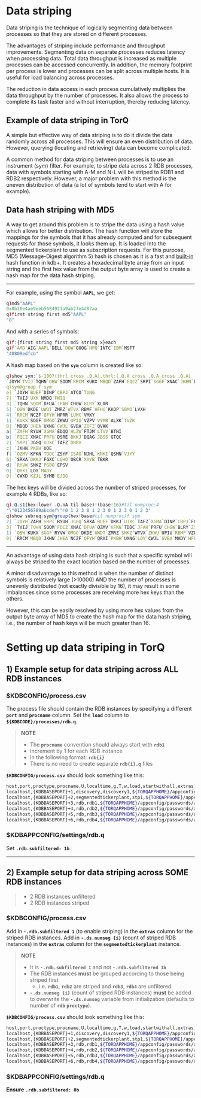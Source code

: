 # Data striping

Data striping is the technique of logically segmenting data between processes so that they are stored on different processes.

The advantages of striping include performance and throughput improvements. Segmenting data on separate processes reduces latency when processing data. Total data throughput is increased as multiple processes can be accessed concurrently. In addition, the memory footprint per process is lower and processes can be split across multiple hosts. It is useful for load balancing across processes.

The reduction in data access in each process cumulatively multiplies the data throughput by the number of processes. It also allows the process to complete its task faster and without interruption, thereby reducing latency.

## Example of data striping in TorQ

A simple but effective way of data striping is to do it divide the data randomly across all processes. This will ensure an even distribution of data. However, querying (locating and retrieving) data can become complicated.

A common method for data striping between processes is to use an instrument (sym) filter. For example, to stripe data across 2 RDB processes, data with symbols starting with A-M and N-L will be striped to RDB1 and RDB2 respectively. However, a major problem with this method is the uneven distribution of data (a lot of symbols tend to start with A for example).

## Data hash striping with MD5

A way to get around this problem is to stripe the data using a hash value which allows for better distribution. The hash function will store the mappings for the symbols that it has already computed and for subsequent requests for those symbols, it looks them up. It is loaded into the segmented tickerplant to use as subscription requests. For this purpose, MD5 (Message-Digest algorithm 5) hash is chosen as it is a fast and [built-in](https://code.kx.com/q/ref/md5/) hash function in kdb+. It creates a hexadecimal byte array from an input string and the first hex value from the output byte array is used to create a hash map for the data hash striping.

---

For example, using the symbol **`AAPL`**, we get:

```q
q)md5"AAPL"
0x8b10e4ae9eeb5684921a9ab27e4d87aa
q)first string first md5"AAPL"
"8"
```

And with a series of symbols:

```q
q)f:{first string first md5 string x}each
q)f`AMD`AIG`AAPL`DELL`DOW`GOOG`HPQ`INTC`IBM`MSFT
"40809edfcb"
```

A hash map based on the **`sym`** column is created like so:

```q
q)show sym:`$-100?(thrl cross .Q.A),thrl:(.Q.A cross .Q.A cross .Q.A)
`JOYH`TVIJ`TQHN`OBW`SOOM`RRCM`KUKX`MBQD`ZAFH`FQCZ`SRPI`SGGF`XNAC`JKHN`DFUA`JH..
q)sym@group f sym
e| `JOYH`BUEF`DINP`CBPJ`ATCO`TUNG
7| `TVIJ`UXK`NMDQ`FWIQ
3| `TQHN`SOOM`DFUA`JFAH`CHGW`BLRY`XLXR
5| `OBW`DKDE`UWDT`ZMRZ`WTVX`RBMF`HFHO`KKQP`SBMO`LVXH
4| `RRCM`NCZF`QFYH`HFRR`LUMC`VMXY
1| `KUKX`SGGF`OMGO`ZKWU`UPIU`VZPV`VYMB`ALXK`TVZK
8| `MBQD`JHEA`UXNG`CWJL`GVBA`ZOFZ`QVAK
a| `ZAFH`RYUH`XGMA`EDQQ`HLZW`FTJM`LTVV`BTNI
b| `FQCZ`XNAC`PRFU`DSRE`BKKJ`DQAG`JBSS`GTQC
2| `SRPI`JGGQ`UJXC`TAFZ`DNBV
c| `JKHN`PKBH`UOE
f| `OZMV`KFKN`TDDC`ZSYF`ISAG`NJHL`KNKI`QSMN`VJYY
6| `SRXA`DKKJ`FGXC`LGHO`OBCR`XXYB`TBKR
d| `RYVW`SNKZ`PGBO`EPSV
0| `QRXI`LOY`MADY
9| `CWXD`KZJL`SYMB`EJDG
```

The hex keys will be divided across the number of striped processes, for example 4 RDBs, like so:

```q
q).Q.s1(hex:lower .Q.nA til base)!(base:16)#til numproc:4
"\"0123456789abcdef\"!0 1 2 3 0 1 2 3 0 1 2 3 0 1 2 3"
q)show subreq:sym@group(hex!base#til numproc)f sym
2| `JOYH`ZAFH`SRPI`RYUH`JGGQ`SRXA`BUEF`DKKJ`UJXC`TAFZ`XGMA`DINP`CBPJ`FGXC`DNB..
3| `TVIJ`TQHN`SOOM`FQCZ`XNAC`DFUA`OZMV`KFKN`TDDC`JFAH`PRFU`CHGW`BLRY`ZSYF`ISA..
1| `OBW`KUKX`SGGF`RYVW`OMGO`DKDE`UWDT`ZMRZ`SNKZ`WTVX`ZKWU`UPIU`RBMF`VZPV`CWXD..
0| `RRCM`MBQD`JKHN`JHEA`NCZF`QFYH`QRXI`PKBH`UXNG`LOY`CWJL`GVBA`MADY`HFRR`LUMC..
```

---

An advantage of using data hash striping is such that a specific symbol will always be striped to the exact location based on the number of processes.

A minor disadvantage to this method is when the number of distinct symbols is relatively large (>10000) AND the number of processes is unevenly distributed (not exactly divisible by 16), it may result in some imbalances since some processes are receiving more hex keys than the others.

However, this can be easily resolved by using more hex values from the output byte array of MD5 to create the hash map for the data hash striping, i.e., the number of hash keys will be much greater than 16.

# Setting up data striping in TorQ

## 1) Example setup for data striping across **ALL** RDB instances

### $KDBCONFIG/process.csv

The process file should contain the RDB instances by specifying a different **`port`** and **`procname`** column. Set the **`load`** column to **`${KDBCODE}/processes/rdb.q`**.

> **NOTE**
>
> - The **`procname`** convention should always start with **`rdb1`**
> - Increment by 1 for each RDB instance
> - In the following format: **`rdb{i}`**
> - There is no need to create separate **`rdb{i}.q`** files

**`$KDBCONFIG/process.csv`** should look something like this:

```sh
host,port,proctype,procname,U,localtime,g,T,w,load,startwithall,extras,qcmd
localhost,{KDBBASEPORT}+1,discovery,discovery1,${TORQAPPHOME}/appconfig/passwords/accesslist.txt,1,0,,,${KDBCODE}/processes/discovery.q,1,,q
localhost,{KDBBASEPORT}+2,segmentedtickerplant,stp1,${TORQAPPHOME}/appconfig/passwords/accesslist.txt,1,0,,,${KDBCODE}/processes/segmentedtickerplant.q,1,-schemafile ${TORQAPPHOME}/database.q -tplogdir ${KDBTPLOG},q
localhost,{KDBBASEPORT}+3,rdb,rdb1,${TORQAPPHOME}/appconfig/passwords/accesslist.txt,1,1,180,,${KDBCODE}/processes/rdb.q,1,,q
localhost,{KDBBASEPORT}+4,rdb,rdb2,${TORQAPPHOME}/appconfig/passwords/accesslist.txt,1,1,180,,${KDBCODE}/processes/rdb.q,1,,q
localhost,{KDBBASEPORT}+5,rdb,rdb3,${TORQAPPHOME}/appconfig/passwords/accesslist.txt,1,1,180,,${KDBCODE}/processes/rdb.q,1,,q
localhost,{KDBBASEPORT}+6,rdb,rdb4,${TORQAPPHOME}/appconfig/passwords/accesslist.txt,1,1,180,,${KDBCODE}/processes/rdb.q,1,,q
```

### $KDBAPPCONFIG/settings/rdb.q

Set **`.rdb.subfiltered: 1b`**

---

## 2) Example setup for data striping across **SOME** RDB instances

> - 2 RDB instances unfiltered
> - 2 RDB instances striped

### $KDBCONFIG/process.csv

Add in **`-.rdb.subfiltered 1`** (to enable striping) in the **`extras`** column for the striped RDB instances. Add in **`-.ds.numseg {i}`** (count of striped RDB instances) in the **`extras`** column for the **`segmentedtickerplant`** instance.

> **NOTE**
>
> - It is **`-.rdb.subfiltered 1`** and not **`-.rdb.subfiltered 1b`**
> - The RDB instances **must** be grouped according to those being striped first
>   - i.e. **`rdb1`**, **`rdb2`** are striped and **`rdb3`**, **`rdb4`** are unfiltered
> - **`-.ds.numseg {i}`** (count of striped RDB instances) **must** be added to overwrite the **`-.ds.numseg`** variable from initialization (defaults to number of **`rdb`** **`proctype`**).

**`$KDBCONFIG/process.csv`** should look something like this:

```sh
host,port,proctype,procname,U,localtime,g,T,w,load,startwithall,extras,qcmd
localhost,{KDBBASEPORT}+1,discovery,discovery1,${TORQAPPHOME}/appconfig/passwords/accesslist.txt,1,0,,,${KDBCODE}/processes/discovery.q,1,,q
localhost,{KDBBASEPORT}+2,segmentedtickerplant,stp1,${TORQAPPHOME}/appconfig/passwords/accesslist.txt,1,0,,,${KDBCODE}/processes/segmentedtickerplant.q,1,-schemafile ${TORQAPPHOME}/database.q -tplogdir ${KDBTPLOG} -.ds.numSeg 2,q
localhost,{KDBBASEPORT}+3,rdb,rdb1,${TORQAPPHOME}/appconfig/passwords/accesslist.txt,1,1,180,,${KDBCODE}/processes/rdb.q,1,-.rdb.subfiltered 1,q
localhost,{KDBBASEPORT}+4,rdb,rdb2,${TORQAPPHOME}/appconfig/passwords/accesslist.txt,1,1,180,,${KDBCODE}/processes/rdb.q,1,-.rdb.subfiltered 1,q
localhost,{KDBBASEPORT}+5,rdb,rdb3,${TORQAPPHOME}/appconfig/passwords/accesslist.txt,1,1,180,,${KDBCODE}/processes/rdb.q,1,,q
localhost,{KDBBASEPORT}+6,rdb,rdb4,${TORQAPPHOME}/appconfig/passwords/accesslist.txt,1,1,180,,${KDBCODE}/processes/rdb.q,1,,q
```

### $KDBAPPCONFIG/settings/rdb.q

**Ensure** **`.rdb.subfiltered: 0b`**
